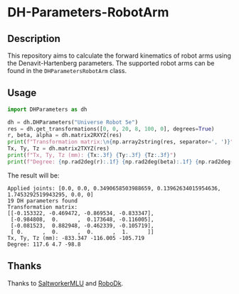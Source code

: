 # DH-Parameters-RobotArm

## Description

This repository aims to calculate the forward kinematics of robot arms using the Denavit-Hartenberg parameters.
The supported robot arms can be found in the `DHParametersRobotArm` class.

## Usage

```python
import DHParameters as dh

dh = dh.DHParameters("Universe Robot 5e")
res = dh.get_transformations([0, 0, 20, 8, 100, 0], degrees=True)
r, beta, alpha = dh.matrix2RXYZ(res)
print(f"Transformation matrix:\n{np.array2string(res, separator=', ')}")
Tx, Ty, Tz = dh.matrix2TXYZ(res)
print(f"Tx, Ty, Tz (mm): {Tx:.3f} {Ty:.3f} {Tz:.3f}")
print(f"Degree: {np.rad2deg(r):.1f} {np.rad2deg(beta):.1f} {np.rad2deg(alpha):.1f}")
```

The result will be:

```shell
Applied joints: [0.0, 0.0, 0.3490658503988659, 0.13962634015954636, 1.7453292519943295, 0.0, 0]
19 DH parameters found
Transformation matrix:
[[-0.153322, -0.469472, -0.869534, -0.833347],
 [-0.984808,  0.      ,  0.173648, -0.116005],
 [-0.081523,  0.882948, -0.462339, -0.105719],
 [ 0.      ,  0.      ,  0.      ,  1.      ]]
Tx, Ty, Tz (mm): -833.347 -116.005 -105.719
Degree: 117.6 4.7 -98.8
```

## Thanks

Thanks to [SaltworkerMLU](https://github.com/SaltworkerMLU) and [RoboDk](https://robodk.com/).